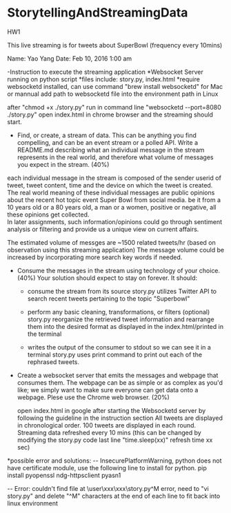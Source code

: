 # StorytellingAndStreamingData
HW1

This live streaming is for tweets about SuperBowl  (frequency every 10mins)

Name: Yao Yang
Date: Feb 10, 2016  1:00 am


-Instruction to execute the streaming application 
 *Websocket Server running on python script
 *files include:  story.py,  index.html
 *require websocketd installed, can use command "brew install websocketd" for Mac or  mannual add path to websocketd file into the environment path in Linux

after "chmod +x ./story.py" 
run in command line "websocketd --port=8080 ./story.py"
open index.html in chrome browser and the streaming should start.



- Find, or create, a stream of data. This can be anything you find compelling, and can be an event stream or a polled API. Write a README.md describing what an individual message in the stream represents in the real world, and therefore what volume of messages you expect in the stream. (40%)

each individual message in the stream is composed of the sender userid of tweet, tweet content, time and the device on which the tweet is created.
The real world meaning of these individual messages are public opinions about the recent hot topic event Super Bowl from social media. be it from a 10 years old or a 80 years old, a man or a women, positive or negative, all these opinions get collected.  
In later assignments, such information/opinions could go through sentiment analysis or filtering and provide us a unique view on current affairs.

The estimated volume of messges are ~1500 related tweets/hr (based on observation using this streaming application)
The message volume could be increased by incorporating more search key words if needed. 


- Consume the messages in the stream using technology of your choice. (40%) Your solution should expect to stay on forever. It should:
  * consume the stream from its source
  story.py utilizes Twitter API to search recent tweets pertaining to the topic "Superbowl"

  * perform any basic cleaning, transformations, or filters (optional)
  story.py reorganize the retrieved tweet information and rearrange them into the desired format as displayed in the index.html/printed in the terminal

  * writes the output of the consumer to stdout so we can see it in a terminal
  story.py uses print command to print out each of the rephrased tweets.

- Create a websocket server that emits the messages and webpage that consumes them. The webpage can be as simple or as complex as you'd like; we simply want to make sure everyone can get data onto a webpage. Plese use the Chrome web browser. (20%)
  
  open index.html in google after starting the Websocketd server by following the guideline in the instruction section
  All tweets are displayed in chronological order. 100 tweets are displayed in each round.
  Streaming data refreshed every 10 mins (this can be changed by modifying the story.py code last line  "time.sleep(xx)"  refresh time xx sec)




*possible error and solutions:
-- InsecurePlatformWarning,  python does not have certificate module, use the following line to install for python.
pip install pyopenssl ndg-httpsclient pyasn1

-- Error: couldn't find file at \user\xxx\xxx\story.py^M    error,  need to "vi story.py" and delete "^M" characters at the end of each line to fit back into linux environment
